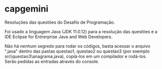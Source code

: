 # capgemini
Resoluções das questões do Desafio de Programação.

Foi usado a linguagem Java (JDK 11.0.12) para a resolução das questões e a IDE Eclipse for Entrerprise Java and Web Developers.

Não há nenhum segredo para rodar os códigos, basta acessar o arquivo ".java" dentro das pastas questao1, questao2 ou questao3 (por exemplo src\questao3\anagrama.java), copiá-los  em um compilador e rodá-los. Serão pedidas as entradas através do console.
